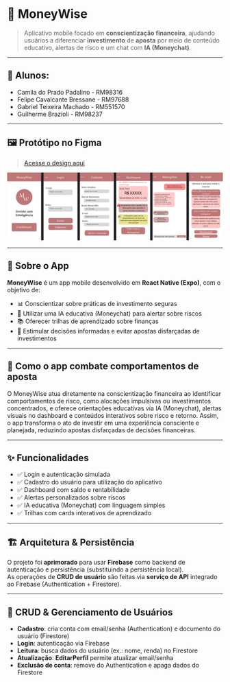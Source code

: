 # 💼 MoneyWise

> Aplicativo mobile focado em **conscientização financeira**, ajudando usuários a diferenciar **investimento** de **aposta** por meio de conteúdo educativo, alertas de risco e um chat com **IA (Moneychat)**.

---

## 🚀 Alunos:
- Camila do Prado Padalino - RM98316
- Felipe Cavalcante Bressane - RM97688
- Gabriel Teixeira Machado - RM551570
- Guilherme Brazioli - RM98237

---

## 🖼️ Protótipo no Figma

> [Acesse o design aqui](https://www.figma.com/proto/JWp8bp8wZR4vII4Y3cy529/MoneyWise-App?node-id=3-2&t=Ai8ybSaRkaZMok2K-1)

![MoneyWise Preview](./assets/MoneyWisePrototipo.jpg)

---

## 📱 Sobre o App

**MoneyWise** é um app mobile desenvolvido em **React Native (Expo)**, com o objetivo de:

- 📊 Conscientizar sobre práticas de investimento seguras
- 🤖 Utilizar uma IA educativa (Moneychat) para alertar sobre riscos
- 📚 Oferecer trilhas de aprendizado sobre finanças
- 🧠 Estimular decisões informadas e evitar apostas disfarçadas de investimentos

---

## 🧠 Como o app combate comportamentos de aposta
O MoneyWise atua diretamente na conscientização financeira ao identificar comportamentos de risco, como alocações impulsivas ou investimentos concentrados, e oferece orientações educativas via IA (Moneychat), alertas visuais no dashboard e conteúdos interativos sobre risco e retorno. Assim, o app transforma o ato de investir em uma experiência consciente e planejada, reduzindo apostas disfarçadas de decisões financeiras.

---

## ✨ Funcionalidades

- ✅ Login e autenticação simulada
- ✅ Cadastro do usuário para utilização do aplicativo
- ✅ Dashboard com saldo e rentabilidade
- ✅ Alertas personalizados sobre riscos
- ✅ IA educativa (Moneychat) com linguagem simples
- ✅ Trilhas com cards interativos de aprendizado

---

## 🏗️ Arquitetura & Persistência

O projeto foi **aprimorado** para usar **Firebase** como backend de autenticação e persistência (substituindo a persistência local).  
As operações de **CRUD de usuário** são feitas via **serviço de API** integrado ao Firebase (Authentication + Firestore).

---

## 👤 CRUD & Gerenciamento de Usuários

- **Cadastro**: cria conta com email/senha (Authentication) e documento do usuário (Firestore)  
- **Login**: autenticação via Firebase  
- **Leitura**: busca dados do usuário (ex.: nome, renda) no Firestore  
- **Atualização**: **EditarPerfil** permite atualizar email/senha  
- **Exclusão de conta**: remove do Authentication e apaga dados do Firestore
